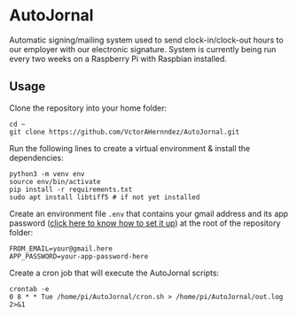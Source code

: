 # AutoJornal
Automatic signing/mailing system used to send clock-in/clock-out hours to our employer with our electronic signature. System is currently being run every two weeks on a Raspberry Pi with Raspbian installed.

## Usage
Clone the repository into your home folder:
```
cd ~
git clone https://github.com/VctorAHernndez/AutoJornal.git
```

Run the following lines to create a virtual environment & install the dependencies:
```
python3 -m venv env
source env/bin/activate
pip install -r requirements.txt
sudo apt install libtiff5 # if not yet installed
```

Create an environment file `.env` that contains your gmail address and its app password ([click here to know how to set it up](https://support.google.com/mail/answer/185833?hl=en)) at the root of the repository folder:
```
FROM_EMAIL=your@gmail.here
APP_PASSWORD=your-app-password-here
```

Create a cron job that will execute the AutoJornal scripts:
```
crontab -e
0 8 * * Tue /home/pi/AutoJornal/cron.sh > /home/pi/AutoJornal/out.log 2>&1
```
